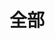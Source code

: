 # 全部

<ResourceTip/>

<ResourceItem/>


<style scoped>
.content:not(.custom) {
    max-width: 100%;
}
</style>
